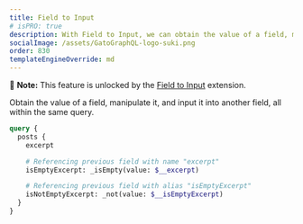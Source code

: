 ```yaml
---
title: Field to Input
# isPRO: true
description: With Field to Input, we can obtain the value of a field, manipulate it, and input it into another field, all within the same query.
socialImage: /assets/GatoGraphQL-logo-suki.png
order: 830
templateEngineOverride: md
---
```


📣 **Note:** This feature is unlocked by the [Field to Input](../../../extensions/field-to-input/) extension.

Obtain the value of a field, manipulate it, and input it into another field, all within the same query.

```graphql
query {
  posts {
    excerpt

    # Referencing previous field with name "excerpt"
    isEmptyExcerpt: _isEmpty(value: $__excerpt)

    # Referencing previous field with alias "isEmptyExcerpt"
    isNotEmptyExcerpt: _not(value: $__isEmptyExcerpt)
  }
}
```
